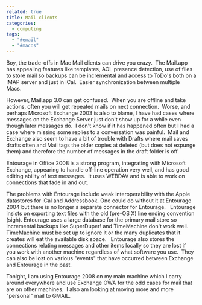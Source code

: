 ```yaml
---
related: true
title: Mail clients
categories:
  - computing
tags:
  - "#email"
  - "#macos" 
---
```

Boy, the trade-offs in Mac Mail clients can drive you crazy.  The Mail.app has
appealing features like templates, AOL presence detection, use of files to
store mail so backups can be incremental and access to ToDo's both on a IMAP
server and just in iCal.  Easier synchronization between multiple Macs.

However, Mail.app 3.0 can get confused.  When you are offline and take
actions, often you will get repeated mails on next connection.  Worse, and
perhaps Microsoft Exchange 2003 is also to blame, I have had cases where
messages on the Exchange Server just don't show up for a while even though
later messages do.  I don't know if it has happened often but I had a case
where missing some replies to a conversation was painful.  Mail and Exchange
also seem to have a bit of trouble with Drafts where mail saves drafts often
and Mail tags the older copies at deleted (but does not expunge them) and
therefore the number of messages in the draft folder is off.

Entourage in Office 2008 is a strong program, integrating with Microsoft
Exchange, appearing to handle off-line operation very well, and has good
editing ability of text messages.  It uses WEBDAV and is able to work on
connections that fade in and out.

The problems with Entourage include weak interoperability with the Apple
datastores for iCal and Addressbook. One could do without it at Entourage 2004
but there is no longer a separate connector for Entourage.   Entourage insists
on exporting text files with the old (pre-OS X) line ending convention (sigh).
Entourage uses a large database for the primary mail store so incremental
backups like SuperDuper! and TimeMachine don't work well.  TimeMachine must be
set up to ignore it or the many duplicates that it creates will eat the
available disk space.   Entourage also stores the connections relating
messages and other items locally so they are lost if you work with another
machine regardless of what software you use.  They can also be lost on various
"events" that have occurred between Exchange and Entourage in the past.

Tonight, I am using Entourage 2008 on my main machine which I carry around
everywhere and use Exchange OWA for the odd cases for mail that are on other
machines.  I also am looking at moving more and more "personal" mail to GMAIL.

